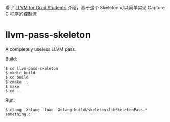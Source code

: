 看了 [LLVM for Grad Students](http://adriansampson.net/blog/llvm.html) 介绍，基于这个 Skeleton 可以简单实现 Capture C 程序的控制流

# llvm-pass-skeleton

A completely useless LLVM pass.

Build:

    $ cd llvm-pass-skeleton
    $ mkdir build
    $ cd build
    $ cmake ..
    $ make
    $ cd ..

Run:

    $ clang -Xclang -load -Xclang build/skeleton/libSkeletonPass.* something.c


